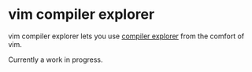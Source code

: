 # vim compiler explorer
vim compiler explorer lets you use [compiler explorer](https://godbolt.org) from the comfort of vim.

Currently a work in progress.
